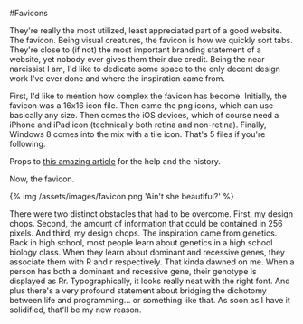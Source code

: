 #Favicons

They're really the most utilized, least appreciated part of a good website. The favicon. Being visual creatures, the favicon is how we quickly sort tabs. They're close to (if not) the most important branding statement of a website, yet nobody ever gives them their due credit. Being the near narcissist I am, I'd like to dedicate some space to the only decent design work I've ever done and where the inspiration came from.

<!-- more -->
First, I'd like to mention how complex the favicon has become. Initially, the favicon was a 16x16 icon file. Then came the png icons, which can use basically any size. Then comes the iOS devices, which of course need a iPhone and iPad icon (technically both retina and non-retina). Finally, Windows 8 comes into the mix with a tile icon. That's 5 files if you're following.

Props to [this amazing article](http://www.jonathantneal.com/blog/understand-the-favicon/) for the help and the history.

Now, the favicon.

{% img /assets/images/favicon.png 'Ain't she beautiful?' %}

There were two distinct obstacles that had to be overcome. First, my design chops. Second, the amount of information that could be contained in 256 pixels. And third, my design chops. The inspiration came from genetics. Back in high school, most people learn about genetics in a high school biology class. When they learn about dominant and recessive genes, they associate them with R and r respectively. That kinda dawned on me. When a person has both a dominant and recessive gene, their genotype is displayed as Rr. Typographically, it looks really neat with the right font. And plus there's a very profound statement about bridging the dichotomy between life and programming... or something like that. As soon as I have it solidified, that'll be my new reason.

